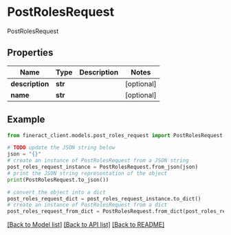 # PostRolesRequest

PostRolesRequest

## Properties

Name | Type | Description | Notes
------------ | ------------- | ------------- | -------------
**description** | **str** |  | [optional] 
**name** | **str** |  | [optional] 

## Example

```python
from fineract_client.models.post_roles_request import PostRolesRequest

# TODO update the JSON string below
json = "{}"
# create an instance of PostRolesRequest from a JSON string
post_roles_request_instance = PostRolesRequest.from_json(json)
# print the JSON string representation of the object
print(PostRolesRequest.to_json())

# convert the object into a dict
post_roles_request_dict = post_roles_request_instance.to_dict()
# create an instance of PostRolesRequest from a dict
post_roles_request_from_dict = PostRolesRequest.from_dict(post_roles_request_dict)
```
[[Back to Model list]](../README.md#documentation-for-models) [[Back to API list]](../README.md#documentation-for-api-endpoints) [[Back to README]](../README.md)


